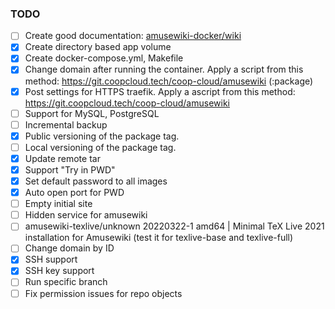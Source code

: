 ### TODO

- [ ] Create good documentation: [amusewiki-docker/wiki](https://github.com/rojenzaman/amusewiki-docker/wiki)
- [x] Create directory based app volume
- [x] Create docker-compose.yml, Makefile
- [x] Change domain after running the container. Apply a script from this method: https://git.coopcloud.tech/coop-cloud/amusewiki (:package)
- [x] Post settings for HTTPS traefik. Apply a ascript from this method: https://git.coopcloud.tech/coop-cloud/amusewiki
- [ ] Support for MySQL, PostgreSQL
- [ ] Incremental backup
- [x] Public versioning of the package tag.
- [ ] Local versioning of the package tag.
- [x] Update remote tar
- [x] Support "Try in PWD"
- [x] Set default password to all images
- [x] Auto open port for PWD
- [ ] Empty initial site
- [ ] Hidden service for amusewiki
- [ ] amusewiki-texlive/unknown 20220322-1 amd64 | Minimal TeX Live 2021 installation for Amusewiki (test it for texlive-base and texlive-full)
- [ ] Change domain by ID
- [x] SSH support
- [x] SSH key support
- [ ] Run specific branch
- [ ] Fix permission issues for repo objects
